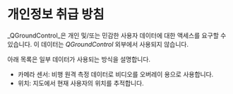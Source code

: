# 개인정보 취급 방침

_QGroundControl_은 개인 및/또는 민감한 사용자 데이터에 대한 액세스를 요구할 수 있습니다. 이 데이터는 _QGroundControl_ 외부에서 사용되지 않습니다.

아래 목록은 일부 데이터가 사용되는 방식을 설명합니다.

- 카메라 센서: 비행 원격 측정 데이터로 비디오를 오버레이 용으로 사용합니다.
- 위치: 지도에서 현재 사용자의 위치를 추적합니다.

